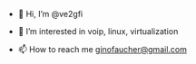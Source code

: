 - 👋 Hi, I’m @ve2gfi
- 👀 I’m interested in voip, linux, virtualization

- 📫 How to reach me ginofaucher@gmail.com

<!---
ve2gfi/ve2gfi is a ✨ special ✨ repository because its `README.md` (this file) appears on your GitHub profile.
You can click the Preview link to take a look at your changes.
--->
